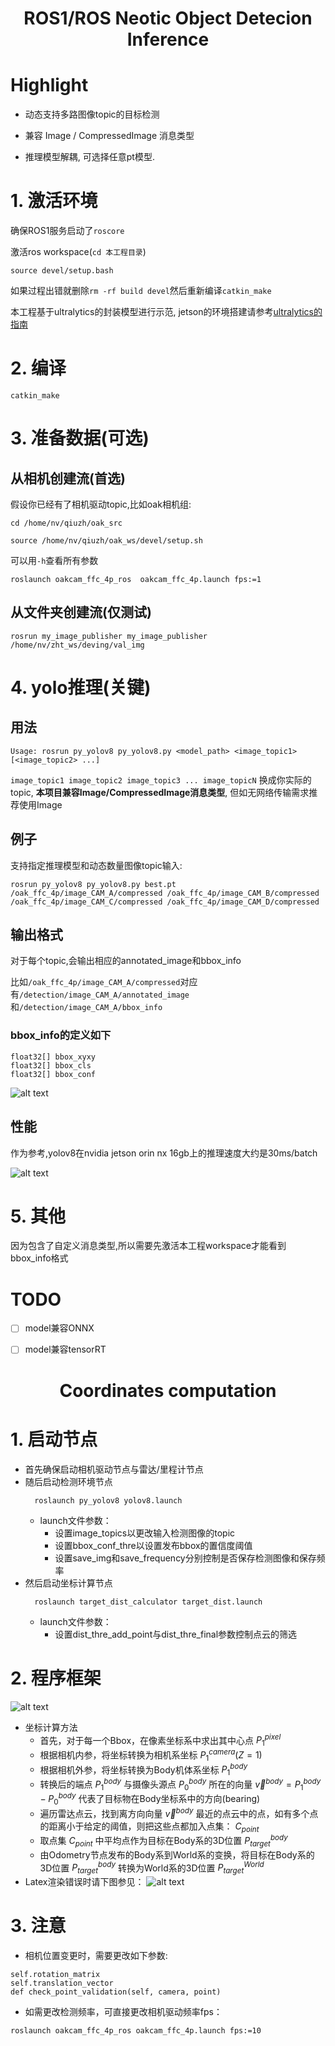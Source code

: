 <!--
 * @Author: Zhao Hangtian jp-vip@qq.com
 * @Date: 2023-11-22 07:49:32
 * @LastEditors: Zhao Hangtian iamzhaohangtian@gmail.com
 * @LastEditTime: 2024-05-30 13:20:19
 * @Description: 
 * 
 * Copyright (c) 2024 by Zhao Hangtian, All Rights Reserved. 
-->
<h1 align="center">ROS1/ROS Neotic Object Detecion Inference</h1>

# Highlight

- 动态支持多路图像topic的目标检测

- 兼容 Image / CompressedImage 消息类型

- 推理模型解耦, 可选择任意pt模型.


# 1. 激活环境
确保ROS1服务启动了`roscore`

激活ros workspace(`cd 本工程目录`)

`source devel/setup.bash`

如果过程出错就删除`rm -rf build devel`然后重新编译`catkin_make`

本工程基于ultralytics的封装模型进行示范, jetson的环境搭建请参考[ultralytics的指南](https://docs.ultralytics.com/zh/guides/nvidia-jetson/)

# 2. 编译
`catkin_make`

# 3. 准备数据(可选)


## 从相机创建流(首选)

假设你已经有了相机驱动topic,比如oak相机组:

`cd /home/nv/qiuzh/oak_src`

`source /home/nv/qiuzh/oak_ws/devel/setup.sh`


可以用`-h`查看所有参数

`roslaunch oakcam_ffc_4p_ros  oakcam_ffc_4p.launch fps:=1`

## 从文件夹创建流(仅测试)
`rosrun my_image_publisher my_image_publisher /home/nv/zht_ws/deving/val_img`


# 4. yolo推理(关键)
## 用法
`Usage: rosrun py_yolov8 py_yolov8.py <model_path> <image_topic1> [<image_topic2> ...]`


`image_topic1 image_topic2 image_topic3 ... image_topicN` 换成你实际的topic, **本项目兼容Image/CompressedImage消息类型**, 但如无网络传输需求推荐使用Image

## 例子
支持指定推理模型和动态数量图像topic输入:

`rosrun py_yolov8 py_yolov8.py best.pt /oak_ffc_4p/image_CAM_A/compressed /oak_ffc_4p/image_CAM_B/compressed /oak_ffc_4p/image_CAM_C/compressed /oak_ffc_4p/image_CAM_D/compressed`

## 输出格式

对于每个topic,会输出相应的annotated_image和bbox_info

比如`/oak_ffc_4p/image_CAM_A/compressed`对应有`/detection/image_CAM_A/annotated_image`和`/detection/image_CAM_A/bbox_info`

### bbox_info的定义如下
```
float32[] bbox_xyxy
float32[] bbox_cls
float32[] bbox_conf
```

![alt text](misp/image-1.png)

## 性能

作为参考,yolov8在nvidia jetson orin nx 16gb上的推理速度大约是30ms/batch


![alt text](misp/image.png)

# 5. 其他
因为包含了自定义消息类型,所以需要先激活本工程workspace才能看到bbox_info格式


# TODO
- [ ] model兼容ONNX
- [ ] model兼容tensorRT




<h1 align="center">Coordinates computation</h1>

# 1. 启动节点

- 首先确保启动相机驱动节点与雷达/里程计节点
- 随后启动检测环境节点
  ``` 
    roslaunch py_yolov8 yolov8.launch
  ```
  - launch文件参数：
    - 设置image_topics以更改输入检测图像的topic
    - 设置bbox_conf_thre以设置发布bbox的置信度阈值
    - 设置save_img和save_frequency分别控制是否保存检测图像和保存频率
- 然后启动坐标计算节点
  ``` 
    roslaunch target_dist_calculator target_dist.launch
  ```
  - launch文件参数：
    - 设置dist_thre_add_point与dist_thre_final参数控制点云的筛选

# 2. 程序框架

![alt text](misp/image_target_dist.png)
- 坐标计算方法
  - 首先，对于每一个Bbox，在像素坐标系中求出其中心点 $P^{pixel}_{1}$
  - 根据相机内参，将坐标转换为相机系坐标 $P^{camera}_{1} (Z=1)$
  - 根据相机外参，将坐标转换为Body机体系坐标 $P^{body}_{1}$
  - 转换后的端点 $P^{body}_{1}$ 与摄像头源点 $P^{body}_{0}$ 所在的向量 $\vec{v}^{body} = P^{body}_{1}-P^{body}_{0}$ 代表了目标物在Body坐标系中的方向(bearing)
  - 遍历雷达点云，找到离方向向量 $\vec{v}^{body}$ 最近的点云中的点，如有多个点的距离小于给定的阈值，则把这些点都加入点集： $C_{point}$
  - 取点集 $C_{point}$ 中平均点作为目标在Body系的3D位置 $P^{body}_{target}$
  - 由Odometry节点发布的Body系到World系的变换，将目标在Body系的3D位置 $P^{body}_{target}$ 转换为World系的3D位置 $P^{World}_{target}$
- Latex渲染错误时请下图参见：
![alt text](misp/image_latex.png)

# 3. 注意

- 相机位置变更时，需要更改如下参数:
```
self.rotation_matrix
self.translation_vector
def check_point_validation(self, camera, point)
```
- 如需更改检测频率，可直接更改相机驱动频率fps：
```
roslaunch oakcam_ffc_4p_ros oakcam_ffc_4p.launch fps:=10
```

